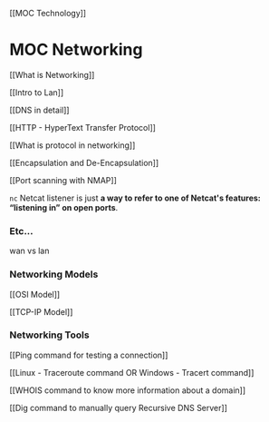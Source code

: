 [[MOC Technology]]

# MOC Networking
[[What is Networking]]


[[Intro to Lan]]


[[DNS in detail]]


[[HTTP - HyperText Transfer Protocol]]


[[What is protocol in networking]]

[[Encapsulation and De-Encapsulation]]

[[Port scanning with NMAP]]

`nc`
Netcat listener is just **a way to refer to one of Netcat's features: “listening in” on open ports**.

### Etc...
wan vs lan


### Networking Models
[[OSI Model]]

[[TCP-IP Model]]


### Networking Tools
[[Ping command for testing a connection]]

[[Linux - Traceroute command  OR  Windows - Tracert command]]

[[WHOIS command to know more information about a domain]]

[[Dig command to manually query Recursive DNS Server]]
